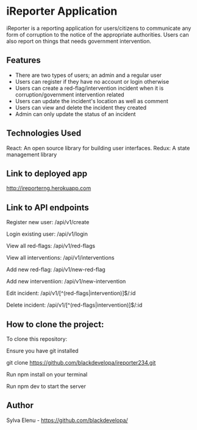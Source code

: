 # iReporter Application

iReporter is a reporting application for users/citizens to communicate any form of corruption to the notice of the appropriate authorities. Users can also report on things that needs government intervention.


## Features
* There are two types of users; an admin and a regular user
* Users can register if they have no account or login otherwise
* Users can create a red-flag/intervention incident when it is corruption/government intervention related
* Users can update the incident's location as well as comment
* Users can view and delete the incident they created
* Admin can only update the status of an incident


## Technologies Used

React: An open source library for building user interfaces.
Redux: A state management library

## Link to deployed app

http://ireporterng.herokuapp.com


## Link to API endpoints

Register new user: /api/v1/create

Login existing user: /api/v1/login

View all red-flags: /api/v1/red-flags

View all interventions: /api/v1/interventions

Add new red-flag: /api/v1/new-red-flag

Add new interventiion: /api/v1/new-intervention

Edit incident: /api/v1/[^(red-flags|intervention)]$/:id

Delete incident: /api/v1/[^(red-flags|intervention)]$/:id


## How to clone the project:

To clone this repository:

Ensure you have git installed

git clone https://github.com/blackdevelopa/ireporter234.git

Run npm install on your terminal

Run npm dev to start the server


## Author

Sylva Elenu - https://github.com/blackdevelopa/

